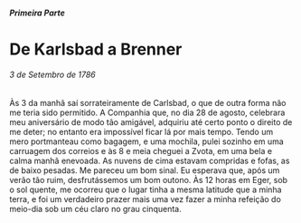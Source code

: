 ##### Primeira Parte

# De Karlsbad a Brenner

###### 3 de Setembro de 1786

Às 3 da manhã saí sorrateiramente de Carlsbad, o que de outra forma não me teria sido permitido. A Companhia que, no dia 28 de agosto, celebrara meu aniversário de modo tão amigável, adquiriu até certo ponto o direito de me deter; no entanto era impossível ficar lá por mais tempo. Tendo um mero portmanteau como bagagem, e uma mochila, pulei sozinho em uma carruagem dos correios e às 8 e meia cheguei a Zvota, em uma bela e calma manhã enevoada. As nuvens de cima estavam compridas e fofas, as de baixo pesadas. Me pareceu um bom sinal. Eu esperava que, após um verão tão ruim, desfrutássemos um bom outono. Às 12 horas em Eger, sob o sol quente, me ocorreu que o lugar tinha a mesma latitude que a minha terra, e foi um verdadeiro prazer mais uma vez fazer a minha refeição do meio-dia sob um céu claro no grau cinquenta.

